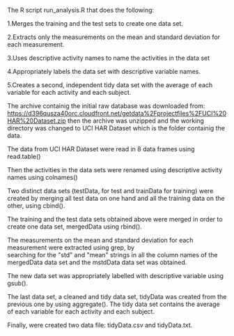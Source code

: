 The R script run_analysis.R that does the following:

1.Merges the training and the test sets to create one data set.

2.Extracts only the measurements on the mean and standard deviation for each measurement. 

3.Uses descriptive activity names to name the activities in the data set

4.Appropriately labels the data set with descriptive variable names. 

5.Creates a second, independent tidy data set with the average of each variable for each  activity and each 
subject.

The archive containig the initial raw database was downloaded from: 
https://d396qusza40orc.cloudfront.net/getdata%2Fprojectfiles%2FUCI%20HAR%20Dataset.zip
then the archive was unzipped and the working directory was changed to UCI HAR Dataset  which is the folder
containig the data.


The data from UCI HAR Dataset were read in 8 data frames using read.table() 

Then the activities in the data sets were renamed using descriptive activity names using colnames()
 
Two distinct data sets (testData, for test and trainData for training) were created  by  merging   all test 
data on one hand and all the training data on the other, using cbind().
 
The training and the test data sets obtained above were merged in order to create  one data set, mergedData
using rbind().

The measurements on the mean and standard deviation for each measurement were  extracted  using  grep,   by  
searching  for  the "std"  and "mean" strings in all the column names of the mergedData data  set  and  the 
mstdData data set was obtained.

The new data set was appropriately labelled with descriptive variable using gsub().

The last  data set, a cleaned  and  tidy  data  set, tidyData  was  created from  the previous one by using 
aggregate(). The tidy data set contains the average of each variable for each  activity and each subject. 

Finally, were created two data file: tidyData.csv and tidyData.txt.
